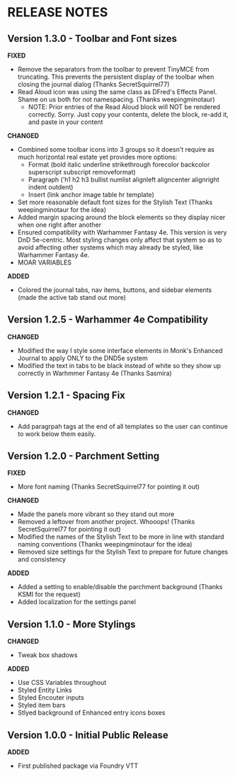 # RELEASE NOTES

## Version 1.3.0 - Toolbar and Font sizes

**FIXED**

-   Remove the separators from the toolbar to prevent TinyMCE from truncating. This prevents the persistent display of the toolbar when closing the journal dialog (Thanks SecretSquirrel77)
-   Read Aloud icon was using the same class as DFred's Effects Panel. Shame on us both for not namespacing. (Thanks weepingminotaur)
    -   NOTE: Prior entries of the Read Aloud block will NOT be rendered correctly. Sorry. Just copy your contents, delete the block, re-add it, and paste in your content

**CHANGED**

-   Combined some toolbar icons into 3 groups so it doesn't require as much horizontal real estate yet provides more options:
    -   Format (bold italic underline strikethrough forecolor backcolor superscript subscript removeformat)
    -   Paragraph ('h1 h2 h3 bullist numlist alignleft aligncenter alignright indent outdent)
    -   Insert (link anchor image table hr template)
-   Set more reasonable default font sizes for the Stylish Text (Thanks weepingminotaur for the idea)
-   Added margin spacing around the block elements so they display nicer when one right after another
-   Ensured compatibility with Warhammer Fantasy 4e. This version is very DnD 5e-centric. Most styling changes only affect that system so as to avoid affecting other systems which may already be styled, like Warhammer Fantasy 4e.
-   MOAR VARIABLES

**ADDED**

-   Colored the journal tabs, nav items, buttons, and sidebar elements (made the active tab stand out more)

## Version 1.2.5 - Warhammer 4e Compatibility

**CHANGED**

-   Modified the way I style some interface elements in Monk's Enhanced Journal to apply ONLY to the DND5e system
-   Modified the text in tabs to be black instead of white so they show up correctly in Warhmmer Fantasy 4e (Thanks Sasmira)

## Version 1.2.1 - Spacing Fix

**CHANGED**

-   Add paragrpah tags at the end of all templates so the user can continue to work below them easily.

## Version 1.2.0 - Parchment Setting

**FIXED**

-   More font naming (Thanks SecretSquirrel77 for pointing it out)

**CHANGED**

-   Made the panels more vibrant so they stand out more
-   Removed a leftover from another project. Whooops! (Thanks SecretSquirrel77 for pointing it out)
-   Modified the names of the Stylish Text to be more in line with standard naming conventions (Thanks weepingminotaur for the idea)
-   Removed size settings for the Stylish Text to prepare for future changes and consistency

**ADDED**

-   Added a setting to enable/disable the parchment background (Thanks KSMI for the request)
-   Added localization for the settings panel

## Version 1.1.0 - More Stylings

**CHANGED**

-   Tweak box shadows

**ADDED**

-   Use CSS Variables throughout
-   Styled Entity Links
-   Styled Encouter inputs
-   Styled item bars
-   Stlyed background of Enhanced entry icons boxes

## Version 1.0.0 - Initial Public Release

**ADDED**

-   First published package via Foundry VTT
